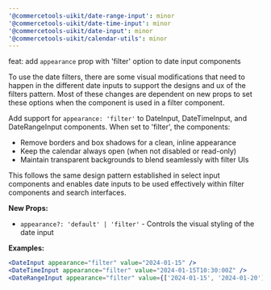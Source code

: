 ```yaml
---
'@commercetools-uikit/date-range-input': minor
'@commercetools-uikit/date-time-input': minor
'@commercetools-uikit/date-input': minor
'@commercetools-uikit/calendar-utils': minor
---
```


feat: add `appearance` prop with 'filter' option to date input components

To use the date filters, there are some visual modifications that need to happen in the different date inputs to support the designs and ux of the filters pattern. Most of these changes are dependent on new props to set these options when the component is used in a filter component.

Add support for `appearance: 'filter'` to DateInput, DateTimeInput, and DateRangeInput components. When set to 'filter', the components:

- Remove borders and box shadows for a clean, inline appearance
- Keep the calendar always open (when not disabled or read-only)
- Maintain transparent backgrounds to blend seamlessly with filter UIs

This follows the same design pattern established in select input components and enables date inputs to be used effectively within filter components and search interfaces.

**New Props:**
- `appearance?: 'default' | 'filter'` - Controls the visual styling of the date input

**Examples:**
```jsx
<DateInput appearance="filter" value="2024-01-15" />
<DateTimeInput appearance="filter" value="2024-01-15T10:30:00Z" />
<DateRangeInput appearance="filter" value={['2024-01-15', '2024-01-20']} />
```
```
